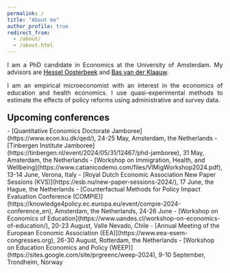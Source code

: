 ```yaml
---
permalink: /
title: "About me"
author_profile: true
redirect_from: 
  - /about/
  - /about.html
---
```


<p align="justify">  
I am a PhD candidate in Economics at the University of Amsterdam. My advisors are <a href="https://oosterbeek.economists.nl" style="color: black;">Hessel Oosterbeek</a> and <a href="https://personal.vu.nl/b.vander.klaauw/" style="color: black;">Bas van der Klaauw</a>.
</p>
<p align="justify">
I am an empirical microeconomist with an interest in the economics of education and health economics. I use quasi-experimental methods to estimate the effects of policy reforms using administrative and survey data.
</p>

<h2 style="margin-top: 20px; margin-bottom: 10px;">Upcoming conferences</h2>
- [Quantitative Economics Doctorate Jamboree](https://www.econ.ku.dk/qed/), 24-25 May, Amsterdam, the Netherlands
- [Tinbergen Institute Jamboree](https://tinbergen.nl/event/2024/05/31/12467/phd-jamboree), 31 May, Amsterdam, the Netherlands
- [Workshop on Immigration, Health, and Wellbeing](https://www.catianicodemo.com/files/VIMigWorkshop2024.pdf), 13-14 June, Verona, Italy 
- [Royal Dutch Economic Association New Paper Sessions (KVS)](https://esb.nu/new-paper-sessions-2024/), 17 June, the Hague, the Netherlands
- [Counterfactual Methods for Policy Impact Evaluation Conference (COMPIE)](https://knowledge4policy.ec.europa.eu/event/compie-2024-conference_en), Amsterdam, the Netherlands, 24-26 June
- [Workshop on Economics of Education](https://www.uandes.cl/workshop-on-economics-of-education/), 20-23 August, Valle Nevado, Chile
- [Annual Meeting of the European Economic Association (EEA)](https://www.eea-esem-congresses.org), 26-30 August, Rotterdam, the Netherlands
- [Workshop on Education Economics and Policy (WEEP)](https://sites.google.com/site/prgreenc/weep-2024), 9-10 September, Trondheim, Norway
